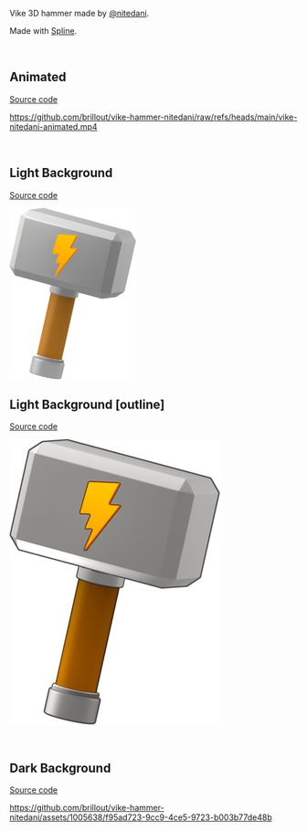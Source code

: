 Vike 3D hammer made by [@nitedani](https://github.com/nitedani).

Made with [Spline](https://spline.design).

<br/>


## Animated

[Source code](./vike-nitedani-animated.spline)

https://github.com/brillout/vike-hammer-nitedani/raw/refs/heads/main/vike-nitedani-animated.mp4

<br/>


## Light Background

[Source code](./vike-hammer-nitedani_light-bg_rom-mod.spline)

<img src="vike-nitedani_rom-mod.png" height="300">

<br/>


## Light Background [outline]

[Source code](./vike-hammer-nitedani_light-bg.spline)

![vike_light_background](vike-light.png)

<br/>


## Dark Background

[Source code](./vike-hammer-nitedani.spline)

https://github.com/brillout/vike-hammer-nitedani/assets/1005638/f95ad723-9cc9-4ce5-9723-b003b77de48b
